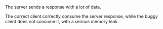The server sends a response with a lot of data.

The correct client correctly consume the server response, while the buggy client does not consume it, with a serious memory leak.
